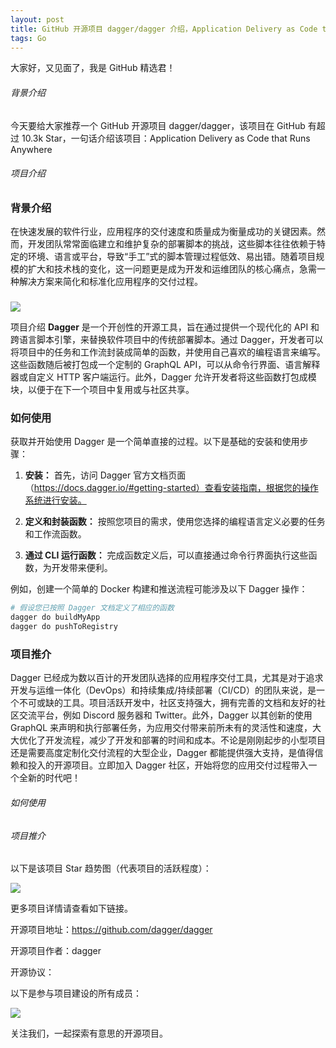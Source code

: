 ```yaml
---
layout: post
title: GitHub 开源项目 dagger/dagger 介绍，Application Delivery as Code that Runs Anywhere
tags: Go
---
```


大家好，又见面了，我是 GitHub 精选君！

###### 背景介绍

今天要给大家推荐一个 GitHub 开源项目 dagger/dagger，该项目在 GitHub 有超过 10.3k Star，一句话介绍该项目：Application Delivery as Code that Runs Anywhere





###### 项目介绍

### 背景介绍
在快速发展的软件行业，应用程序的交付速度和质量成为衡量成功的关键因素。然而，开发团队常常面临建立和维护复杂的部署脚本的挑战，这些脚本往往依赖于特定的环境、语言或平台，导致“手工”式的脚本管理过程低效、易出错。随着项目规模的扩大和技术栈的变化，这一问题更是成为开发和运维团队的核心痛点，急需一种解决方案来简化和标准化应用程序的交付过程。

### 

![](https://dalleprodsec.blob.core.windows.net/private/images/b75195e8-3b23-4599-a7d2-618c89048c64/generated_00.png?se=2024-04-29T07%3A53%3A52Z&sig=5RgNgrx2umefxRCS3nDl8BMgMKORb1TXA%2B3N2gtvbIc%3D&ske=2024-05-05T05%3A26%3A06Z&skoid=e52d5ed7-0657-4f62-bc12-7e5dbb260a96&sks=b&skt=2024-04-28T05%3A26%3A06Z&sktid=33e01921-4d64-4f8c-a055-5bdaffd5e33d&skv=2020-10-02&sp=r&spr=https&sr=b&sv=2020-10-02)

项目介绍
**Dagger** 是一个开创性的开源工具，旨在通过提供一个现代化的 API 和跨语言脚本引擎，来替换软件项目中的传统部署脚本。通过 Dagger，开发者可以将项目中的任务和工作流封装成简单的函数，并使用自己喜欢的编程语言来编写。这些函数随后被打包成一个定制的 GraphQL API，可以从命令行界面、语言解释器或自定义 HTTP 客户端运行。此外，Dagger 允许开发者将这些函数打包成模块，以便于在下一个项目中复用或与社区共享。

### 如何使用
获取并开始使用 Dagger 是一个简单直接的过程。以下是基础的安装和使用步骤：

1. **安装：** 首先，访问 Dagger 官方文档页面（https://docs.dagger.io/#getting-started）查看安装指南，根据您的操作系统进行安装。

2. **定义和封装函数：** 按照您项目的需求，使用您选择的编程语言定义必要的任务和工作流函数。

3. **通过 CLI 运行函数：** 完成函数定义后，可以直接通过命令行界面执行这些函数，为开发带来便利。

例如，创建一个简单的 Docker 构建和推送流程可能涉及以下 Dagger 操作：

```bash
# 假设您已按照 Dagger 文档定义了相应的函数
dagger do buildMyApp
dagger do pushToRegistry
```

### 项目推介
Dagger 已经成为数以百计的开发团队选择的应用程序交付工具，尤其是对于追求开发与运维一体化（DevOps）和持续集成/持续部署（CI/CD）的团队来说，是一个不可或缺的工具。项目活跃开发中，社区支持强大，拥有完善的文档和友好的社区交流平台，例如 Discord 服务器和 Twitter。此外，Dagger 以其创新的使用 GraphQL 来声明和执行部署任务，为应用交付带来前所未有的灵活性和速度，大大优化了开发流程，减少了开发和部署的时间和成本。不论是刚刚起步的小型项目还是需要高度定制化交付流程的大型企业，Dagger 都能提供强大支持，是值得信赖和投入的开源项目。立即加入 Dagger 社区，开始将您的应用交付过程带入一个全新的时代吧！

###### 如何使用

###### 项目推介

以下是该项目 Star 趋势图（代表项目的活跃程度）：

![](https://api.star-history.com/svg?repos=dagger/dagger&type=Timeline)

更多项目详情请查看如下链接。

开源项目地址：https://github.com/dagger/dagger 

开源项目作者：dagger

开源协议：

以下是参与项目建设的所有成员：

![](https://contrib.rocks/image?repo=dagger/dagger)

关注我们，一起探索有意思的开源项目。

